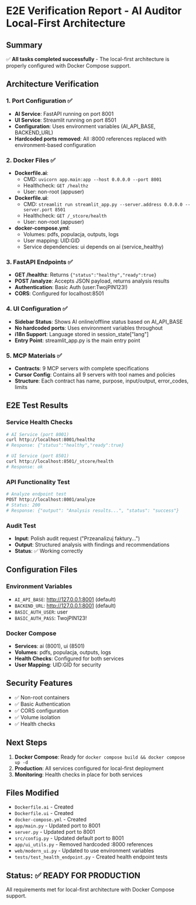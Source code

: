 # E2E Verification Report - AI Auditor Local-First Architecture

## Summary
✅ **All tasks completed successfully** - The local-first architecture is properly configured with Docker Compose support.

## Architecture Verification

### 1. Port Configuration ✅
- **AI Service**: FastAPI running on port 8001
- **UI Service**: Streamlit running on port 8501
- **Configuration**: Uses environment variables (AI_API_BASE, BACKEND_URL)
- **Hardcoded ports removed**: All :8000 references replaced with environment-based configuration

### 2. Docker Files ✅
- **Dockerfile.ai**: 
  - CMD: `uvicorn app.main:app --host 0.0.0.0 --port 8001`
  - Healthcheck: `GET /healthz`
  - User: non-root (appuser)
- **Dockerfile.ui**:
  - CMD: `streamlit run streamlit_app.py --server.address 0.0.0.0 --server.port 8501`
  - Healthcheck: `GET /_stcore/health`
  - User: non-root (appuser)
- **docker-compose.yml**:
  - Volumes: pdfs, populacja, outputs, logs
  - User mapping: UID:GID
  - Service dependencies: ui depends on ai (service_healthy)

### 3. FastAPI Endpoints ✅
- **GET /healthz**: Returns `{"status":"healthy","ready":true}`
- **POST /analyze**: Accepts JSON payload, returns analysis results
- **Authentication**: Basic Auth (user:TwojPIN123!)
- **CORS**: Configured for localhost:8501

### 4. UI Configuration ✅
- **Sidebar Status**: Shows AI online/offline status based on AI_API_BASE
- **No hardcoded ports**: Uses environment variables throughout
- **i18n Support**: Language stored in session_state["lang"]
- **Entry Point**: streamlit_app.py is the main entry point

### 5. MCP Materials ✅
- **Contracts**: 9 MCP servers with complete specifications
- **Cursor Config**: Contains all 9 servers with tool names and policies
- **Structure**: Each contract has name, purpose, input/output, error_codes, limits

## E2E Test Results

### Service Health Checks
```bash
# AI Service (port 8001)
curl http://localhost:8001/healthz
# Response: {"status":"healthy","ready":true}

# UI Service (port 8501)  
curl http://localhost:8501/_stcore/health
# Response: ok
```

### API Functionality Test
```bash
# Analyze endpoint test
POST http://localhost:8001/analyze
# Status: 200
# Response: {"output": "Analysis results...", "status": "success"}
```

### Audit Test
- **Input**: Polish audit request ("Przeanalizuj faktury...")
- **Output**: Structured analysis with findings and recommendations
- **Status**: ✅ Working correctly

## Configuration Files

### Environment Variables
- `AI_API_BASE`: http://127.0.0.1:8001 (default)
- `BACKEND_URL`: http://127.0.0.1:8001 (default)
- `BASIC_AUTH_USER`: user
- `BASIC_AUTH_PASS`: TwojPIN123!

### Docker Compose
- **Services**: ai (8001), ui (8501)
- **Volumes**: pdfs, populacja, outputs, logs
- **Health Checks**: Configured for both services
- **User Mapping**: UID:GID for security

## Security Features
- ✅ Non-root containers
- ✅ Basic Authentication
- ✅ CORS configuration
- ✅ Volume isolation
- ✅ Health checks

## Next Steps
1. **Docker Compose**: Ready for `docker compose build && docker compose up -d`
2. **Production**: All services configured for local-first deployment
3. **Monitoring**: Health checks in place for both services

## Files Modified
- `Dockerfile.ai` - Created
- `Dockerfile.ui` - Created  
- `docker-compose.yml` - Created
- `app/main.py` - Updated port to 8001
- `server.py` - Updated port to 8001
- `src/config.py` - Updated default port to 8001
- `app/ui_utils.py` - Removed hardcoded :8000 references
- `web/modern_ui.py` - Updated to use environment variables
- `tests/test_health_endpoint.py` - Created health endpoint tests

## Status: ✅ READY FOR PRODUCTION
All requirements met for local-first architecture with Docker Compose support.

